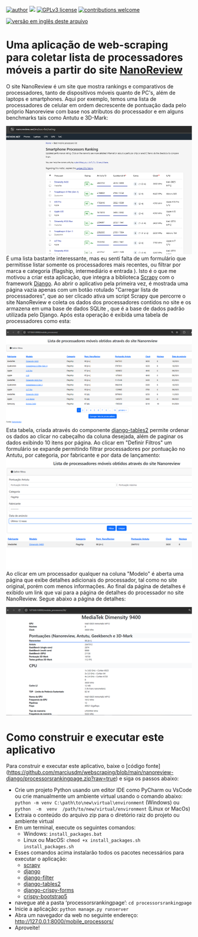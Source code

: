 [![author](https://img.shields.io/badge/author-Marcius%20D.%20Moraes-green)](https://www.linkedin.com/in/marciusdm) [![](https://img.shields.io/badge/python-3.7+-blue.svg)](https://www.python.org/downloads/release/python-365/) [![GPLv3 license](https://img.shields.io/badge/License-GPLv3-blue.svg)](http://perso.crans.org/besson/LICENSE.html) [![contributions welcome](https://img.shields.io/badge/contributions-welcome-brightgreen.svg?style=flat)](https://github.com/marciusdm/portfolio/issues)

<a href="readme_en.md"> <img src="https://flagsapi.com/US/flat/32.png" alt="versão em inglês deste arquivo" /></a>

# Uma aplicação de web-scraping para coletar lista de processadores móveis a partir do site [NanoReview](https://nanoreview.net/en/soc-list/rating)
O site NanoReview é um site que mostra rankings e comparativos de  processadores, tanto de dispositivos móveis quanto de PC's,  além de laptops e smartphones. 
Aqui por exemplo, temos uma lista de processadores de celular em ordem decrescente de pontuação dada pelo próprio Nanoreview com base nos atributos do processador e em alguns benchmarks tais como Antutu e 3D-Mark:

![NanoReview mobile processor home](https://raw.githubusercontent.com/marciusdm/webscraping/refs/heads/main/assets/nanoreview/NanoReviewHome.png)
É uma lista bastante interessante, mas eu senti falta de um formulário que permitisse listar somente os processadores mais recentes, ou filtrar por marca e categoria (flagship, intermediário e entrada ). Isto é o que me motivou a criar esta aplicação, que integra a biblioteca [Scrapy](https://scrapy.org) com o framework [Django](https://www.djangoproject.com).
Ao abrir o aplicativo pela primeira vez, é mostrada uma página vazia apenas com um botão rotulado "Carregar lista de processadores", que ao ser clicado ativa um script Scrapy que percorre o site NanoReview e coleta  os dados dos processadores contidos no site e os armazena em uma base de dados SQLite , que é a base de dados padrão utilizada pelo Django. Após esta operação é exibida uma tabela de processadores como esta:

![app home page](https://raw.githubusercontent.com/marciusdm/webscraping/refs/heads/main/assets/nanoreview/PaginaInicial.png "Home-page da aplicação")
Esta tabela, criada através do componente [django-tables2](https://django-tables2.readthedocs.io/en/latest/) permite ordenar os dados ao clicar no cabeçalho da coluna desejada, além de paginar os dados exibindo 10 itens por página.
Ao clicar em "Definir Filtros" um formulário se expande permitindo filtrar processadores por pontuação no Antutu, por categoria, por fabricante e por data de lançamento:
![Filtro](https://raw.githubusercontent.com/marciusdm/webscraping/refs/heads/main/assets/nanoreview/Filtro.png "Filtro")
Ao clicar em um processador qualquer na coluna "Modelo" é aberta uma página que exibe detalhes adicionais do processador, tal como no site original, porém com menos informações. Ao final da página de detalhes é exibido um link que vai para a página de detalhes do processador no site NanoReview. Segue abaixo a página de detalhes:

![Página de detalhes](https://raw.githubusercontent.com/marciusdm/webscraping/refs/heads/main/assets/nanoreview/Detalhes.png "Detalhes do processador")

# Como construir e executar este aplicativo
Para construir e executar este aplicativo, baixe o [código fonte]
(https://github.com/marciusdm/webscraping/blob/main/nanoreview-django/processorsrankingpage.zip?raw=true) e siga os passos abaixo:
* Crie um projeto Python usando um editor IDE como PyCharm ou VsCode ou crie manualmente um ambiente virtual usando o comando abaixo:
 `python -m venv C:\path\to\new\virtual\environment` (Windows)
 ou
 `python  -m  venv  /path/to/new/virtual/environment` (Linux or MacOs)
 * Extraia o conteúdo do arquivo zip para o diretório raiz do projeto ou ambiente virtual
 * Em um terminal, execute os seguintes comandos:
   * Windows: 
  `install_packages.bat` 
   * Linux ou MacOS:
    `chmod +x install_packages.sh`
    `install_packages.sh`
*  Esses comandos acima instalarão todos os pacotes necessários para executar o aplicação:
	* [scrapy](https://scrapy.org) 
	* [django](https://www.djangoproject.com)
	* [django-filter](https://django-filter.readthedocs.io/en/stable/)
	* [django-tables2](https://django-tables2.readthedocs.io/en/latest/#)
	* [django-crispy-forms](https://django-crispy-forms.readthedocs.io/en/latest/)
	* [crispy-bootstrap5](https://pypi.org/project/crispy-bootstrap5/)
*  navegue até a pasta ‘processorsrankingpage’:
	`cd processorsrankingpage`   
* Inicie a aplicação:
 `python manage.py runserver`
* Abra um navegador da web no seguinte endereço:
  http://127.0.0.1:8000/mobile_processors/
* Aproveite!
